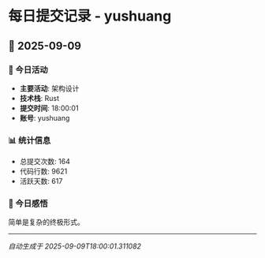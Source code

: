# 每日提交记录 - yushuang

## 📅 2025-09-09

### 🎯 今日活动
- **主要活动**: 架构设计
- **技术栈**: Rust
- **提交时间**: 18:00:01
- **账号**: yushuang

### 📊 统计信息
- 总提交次数: 164
- 代码行数: 9621
- 活跃天数: 617

### 💭 今日感悟
简单是复杂的终极形式。

---
*自动生成于 2025-09-09T18:00:01.311082*
